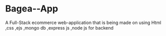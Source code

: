# Bagea--App
A Full-Stack ecommerce web-application that is being made on using Html ,css ,ejs ,mongo db ,express js ,node js  for backend
